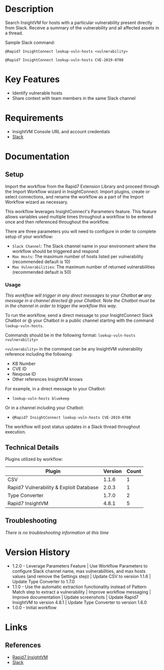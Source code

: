 # Description

Search InsightVM for hosts with a particular vulnerability present directly from Slack. Receive a summary of the vulnerability and all affected assets in a thread.

Sample Slack command:

`@Rapid7 InsightConnect lookup-vuln-hosts <vulnerability>`

`@Rapid7 InsightConnect lookup-vuln-hosts CVE-2019-0708`

# Key Features

* Identify vulnerable hosts
* Share context with team members in the same Slack channel

# Requirements

* InsightVM Console URL and account credentials
* [Slack](https://insightconnect.help.rapid7.com/docs/configure-slack-for-chatops)

# Documentation

## Setup

Import the workflow from the Rapid7 Extension Library and proceed through the Import Workflow wizard in InsightConnect. Import plugins, create or select connections, and rename the workflow as a part of the Import Workflow wizard as necessary.

This workflow leverages InsightConnect's Parameters feature. This feature allows variables used multiple times throughout a workflow to be entered once and then referenced throughout the workflow.

There are three parameters you will need to configure in order to complete setup of your workflow:
* `Slack Channel`: The Slack channel name in your environment where the workflow should be triggered and respond
* `Max Hosts`: The maximum number of hosts listed per vulnerability (recommended default is 10)
* `Max Vulnerabilities`: The maximum number of returned vulnerabilities (recommended default is 50)

### Usage

*This workflow will trigger in any direct messages to your Chatbot **or** any message in a channel directed @ your Chatbot. Note the Chatbot must be in the channel in order to trigger the workflow this way.*

To run the workflow, send a direct message to your InsightConnect Slack Chatbot or @ your Chatbot in a public channel starting with the command `lookup-vuln-hosts`.

Commands should be in the following format: `lookup-vuln-hosts <vulnerability>`

`<vulnerability>` in the command can be any InsightVM vulnerability reference including the following:
* KB Number
* CVE ID
* Nexpose ID
* Other references InsightVM knows

For example, in a direct message to your Chatbot:
* `lookup-vuln-hosts bluekeep`

Or in a channel including your Chatbot:
* `@Rapid7 InsightConnect lookup-vuln-hosts CVE-2019-0708`

The workflow will post status updates in a Slack thread throughout execution.

## Technical Details

Plugins utilized by workflow:

|Plugin|Version|Count|
|----|----|--------|
|CSV|1.1.6|1|
|Rapid7 Vulnerability & Exploit Database|2.0.3|1|
|Type Converter|1.7.0|2|
|Rapid7 InsightVM|4.8.1|5|

## Troubleshooting

_There is no troubleshooting information at this time_

# Version History

* 1.2.0 - Leverage Parameters Feature | Use Workflow Parameters to configure Slack channel name, max vulnerabilities, and max hosts values (and remove the Settings step) | Update CSV to version 1.1.6 | Update Type Converter to 1.7.0
* 1.1.0 - Use the automatic extraction functionality instead of Pattern Match step to extract a vulnerability | Improve workflow messaging | Improve documentation | Update screenshots | Update Rapid7 InsightVM to version 4.8.1 | Update Type Converter to version 1.6.0
* 1.0.0 - Initial workflow

# Links

## References

* [Rapid7 InsightVM](https://www.rapid7.com/products/insightvm)
* [Slack](https://slack.com)
